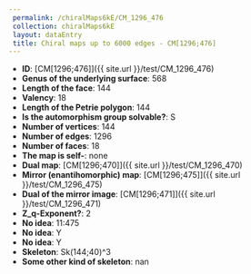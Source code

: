 ```yaml
--- 
 permalink: /chiralMaps6kE/CM_1296_476 
 collection: chiralMaps6kE
 layout: dataEntry
 title: Chiral maps up to 6000 edges - CM[1296;476]
---
```


- **ID**: [CM[1296;476]]({{ site.url }}/test/CM_1296_476)
- **Genus of the underlying surface**: 568
- **Length of the face**: 144
- **Valency**: 18
- **Length of the Petrie polygon**: 144
- **Is the automorphism group solvable?**: S
- **Number of vertices**: 144
- **Number of edges**: 1296
- **Number of faces**: 18
- **The map is self-**: none
- **Dual map**: [CM[1296;470]]({{ site.url }}/test/CM_1296_470)
- **Mirror (enantihomorphic) map**: [CM[1296;475]]({{ site.url }}/test/CM_1296_475)
- **Dual of the mirror image**: [CM[1296;471]]({{ site.url }}/test/CM_1296_471)
- **Z_q-Exponent?**: 2
- **No idea**:  11:475
- **No idea**: Y
- **No idea**: Y
- **Skeleton**: Sk(144;40)^3
- **Some other kind of skeleton**: nan
